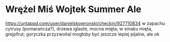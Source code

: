 #	Wrężel Miś Wojtek Summer Ale
https://untappd.com/user/danielskowronski/checkin/927710834
w zapachu cytrusy (pomarańcza?), drzewa iglaste, mocna mięta; w smaku mięta, grejpfrut; goryczka przyzwoital mogłoby być jeszcze lepiej pijalne, ale ok